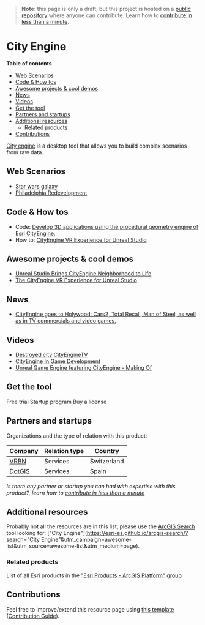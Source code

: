 > **Note**: this page is only a draft, but this project is hosted on a [public repository](https://github.com/hhkaos/awesome-arcgis) where anyone can contribute. Learn how to [contribute in less than a minute](https://github.com/hhkaos/awesome-arcgis/blob/master/CONTRIBUTING.md#contributions).

# City Engine
<!-- START doctoc generated TOC please keep comment here to allow auto update -->
<!-- DON'T EDIT THIS SECTION, INSTEAD RE-RUN doctoc TO UPDATE -->
**Table of contents**

- [Web Scenarios](#web-scenarios)
- [Code & How tos](#code--how-tos)
- [Awesome projects & cool demos](#awesome-projects--cool-demos)
- [News](#news)
- [Videos](#videos)
- [Get the tool](#get-the-tool)
- [Partners and startups](#partners-and-startups)
- [Additional resources](#additional-resources)
  - [Related products](#related-products)
- [Contributions](#contributions)

<!-- END doctoc generated TOC please keep comment here to allow auto update -->

[City engine](http://www.esri.com/software/cityengine) is a desktop tool that
allows you to build complex scenarios from raw data.

## Web Scenarios

* [Star wars galaxy](http://carto.maps.arcgis.com/apps/CEWebViewer/viewer.html?3dWebScene=e87eb53174ab4ba09026e90e1d7c6557)
* [Philadelphia Redevelopment](http://www.arcgis.com/apps/CEWebViewer/viewer.html?3dWebScene=86f88285788a4c53bd3d5dde6b315dfe)

## Code & How tos

* Code: [Develop 3D applications using the procedural geometry engine of Esri CityEngine.](https://github.com/Esri/esri-cityengine-sdk)
* How to: [CityEngine VR Experience for Unreal Studio](https://community.esri.com/docs/DOC-11563)

## Awesome projects & cool demos

* [Unreal Studio Brings CityEngine Neighborhood to Life](https://www.unrealengine.com/en-US/blog/unreal-studio-brings-cityengine-neighborhood-to-life)
* [The CityEngine VR Experience for Unreal Studio](https://www.youtube.com/watch?v=UWNzgSF6Wcs)

## News

* [CityEngine goes to Holywood: Cars2, Total Recall, Man of Steel, as well as in TV commercials and video games.](http://www.esri.com/esri-news/releases/13-3qtr/esri-goes-hollywood)

## Videos

* [Destroyed city](http://www.esri.com/software/cityengine/industries/destroyed-city)
[CityEngineTV](https://www.youtube.com/channel/UCq_4ineLg8X0_w6uqWcWxhQ)
* [CityEngine In Game Development](https://www.youtube.com/watch?v=CepjEHI-sds)
* [Unreal Game Engine featuring CityEngine - Making Of](https://www.youtube.com/watch?v=HU2sWkCS600)

## Get the tool

Free trial
Startup program
Buy a license

## Partners and startups

Organizations and the type of relation with this product:

|Company|Relation type|Country|
|---|---|---|
|[VRBN](../../partners/program-members/vrbn/README.md)|Services|Switzerland
|[DotGIS](../../../esri/partners/program-members/dotgis/README.md)|Services|Spain

*Is there any partner or startup you can had with expertise with this product?, learn how to [contribute in less than a minute](https://github.com/hhkaos/awesome-arcgis/blob/master/CONTRIBUTING.md#contributions)*

## Additional resources

Probably not all the resources are in this list, please use the [ArcGIS Search](https://esri-es.github.io/arcgis-search/) tool looking for: ["City Engine"](https://esri-es.github.io/arcgis-search/?search="City Engine"&utm_campaign=awesome-list&utm_source=awesome-list&utm_medium=page).

### Related products

List of all Esri products in the ["Esri Products - ArcGIS Platform" group](https://awesome-arcgis.maps.arcgis.com/home/group.html?id=663480a878724c42aef09a523a8d5139&view=list&start=1&num=20#content)

## Contributions

Feel free to improve/extend this resource page using [this template](https://github.com/hhkaos/awesome-arcgis/blob/master/templates/PRODUCT_PAGE_TEMPLATE.md) ([Contribution Guide](https://github.com/hhkaos/awesome-arcgis/blob/master/CONTRIBUTING.md)).
